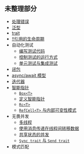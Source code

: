 ## 未整理部分

* [处理错误](rust/panic.md)
* [泛型](rust/genericity.md)
* [trait](rust/trait.md)
* [!!引用的生命周期](rust/lifecycle.md)
* 自动化测试
  * [编写测试代码](rust/test.md)
  * [控制测试的运行方式](rust/test-control.md)
  * [单元测试与集成测试](rust/unit-integration.md)
* [闭包](rust/closure.md)
* [async/await 模型](rust/async-await.md)
* [迭代器](rust/iterator.md)
* [智能指针](rust/pointer.md)
  * [`Box<T>`](rust/box.md)
  * [定义智能指针](rust/define-smart-point.md)
  * [`Rc<T>`](rust/reference-counting.md)
  * [`RefCell<T>` 与内部可变性模式](rust/refcell.md)
* 无畏并发
  * [多线程](rust/multi-thread.md)
  * [使用消息传递在线程间转移数据](rust/thread-msg.md)
  * [共享状态的并发](rust/threads-share.md)
  * [`Sync trait` 与 `Send trait`](rust/sync-and-send.md)
* 模式匹配

